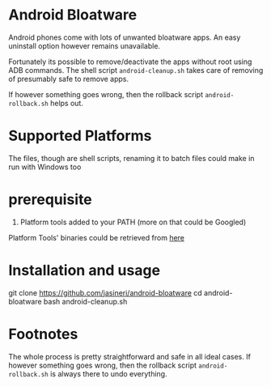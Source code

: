 # Android Bloatware
Android phones come with lots of unwanted bloatware apps. An easy uninstall option however remains unavailable.

Fortunately its possible to remove/deactivate the apps without root using ADB commands.
The shell script `android-cleanup.sh` takes care of removing of presumably safe to remove apps.

If however something goes wrong, then the rollback script `android-rollback.sh` helps out.

# Supported Platforms

The files, though are shell scripts, renaming it to batch files could make in run with Windows too

# prerequisite

1. Platform tools added to your PATH (more on that could be Googled)

Platform Tools' binaries could be retrieved from [here](https://developer.android.com/studio/releases/platform-tools)

# Installation and usage

git clone https://github.com/jasineri/android-bloatware
cd android-bloatware
bash android-cleanup.sh

# Footnotes

The whole process is pretty straightforward and safe in all ideal cases.
If however something goes wrong, then the rollback script `android-rollback.sh` is always there to undo everything. 

